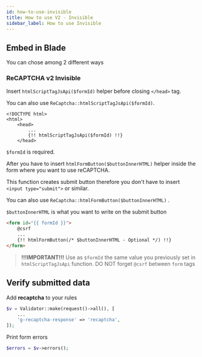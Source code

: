 ```yaml
---
id: how-to-use-invisible
title: How to use V2 - Invisible
sidebar_label: How to use Invisible
---
```



## Embed in Blade

You can chose among 2 different ways

### ReCAPTCHA v2 Invisible

Insert `htmlScriptTagJsApi($formId)` helper before closing `</head>` tag.

You can also use `ReCaptcha::htmlScriptTagJsApi($formId)`.

```blade
<!DOCTYPE html>
<html>
    <head>
        ...
        {!! htmlScriptTagJsApi($formId) !!}
    </head>
```
`$formId` is required.

After you have to insert `htmlFormButton($buttonInnerHTML)` helper inside the form where you want to use reCAPTCHA. 

This function creates submit button therefore you don't have to insert `<input type="submit">` or similar.

You can also use `ReCaptcha::htmlFormButton($buttonInnerHTML)` .

`$buttonInnerHTML` is what you want to write on the submit button
```html
<form id="{{ formId }}">
    @csrf
    ...
    {!! htmlFormButton(/* $buttonInnerHTML - Optional */) !!}
</form>
```
> **!!!IMPORTANT!!!** Use as `$formId` the same value you previously set in `htmlScriptTagJsApi` function.
> DO NOT forget `@csrf` between `form` tags

## Verify submitted data

Add **recaptcha** to your rules
```php
$v = Validator::make(request()->all(), [
    ...
    'g-recaptcha-response' => 'recaptcha',
]);
```

Print form errors
```php
$errors = $v->errors();
````